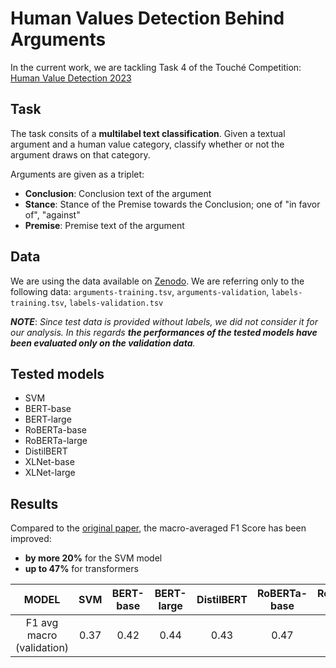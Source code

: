 # Human Values Detection Behind Arguments
In the current work, we are tackling Task 4 of the Touché Competition: [Human Value Detection 2023](https://touche.webis.de/semeval23/touche23-web/index.html)
## Task
The task consits of a **multilabel text classification**. Given a textual argument and a human value category, classify whether or not the argument draws on that category.

Arguments are given as a triplet: 
- **Conclusion**: Conclusion text of the argument
- **Stance**: Stance of the Premise towards the Conclusion; one of "in favor of", "against"
- **Premise**: Premise text of the argument

## Data 
We are using the data available on [Zenodo](https://zenodo.org/record/7550385#.Y8wMquzMK3I).
We are referring only to the following data: `arguments-training.tsv`, `arguments-validation`, `labels-training.tsv`, `labels-validation.tsv`


***NOTE***: *Since test data is provided without labels, we did not consider it for our analysis. In this regards **the performances of the tested models have been evaluated only on the validation data**.*


## Tested models
- SVM
- BERT-base
- BERT-large
- RoBERTa-base
- RoBERTa-large
- DistilBERT
- XLNet-base
- XLNet-large

## Results
Compared to the [original paper](https://aclanthology.org/2022.acl-long.306.pdf), the macro-averaged F1 Score has been improved: 
- **by more 20%** for the SVM model
- **up to 47%** for transformers

| MODEL               | SVM  | BERT-base | BERT-large | DistilBERT | RoBERTa-base | RoBERTa-large | XLNet-base | XLNet-large |   
|:-------------------:|:----:|:---------:|:----------:|:----------:|:------------:|:-------------:|:----------:|:-----------:|
| F1 avg macro (validation) | 0.37 | 0.42      | 0.44       | 0.43       | 0.47         | 0.50          | 0.44       | 0.50        |   

